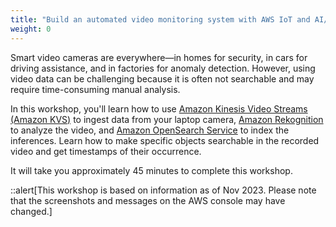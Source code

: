 ```yaml
---
title: "Build an automated video monitoring system with AWS IoT and AI/ML"
weight: 0
---
```




Smart video cameras are everywhere—in homes for security, in cars for driving assistance, and in factories for anomaly detection. However, using video data can be challenging because it is often not searchable and may require time-consuming manual analysis.

In this workshop, you'll learn how to use [Amazon Kinesis Video Streams (Amazon KVS)](https://aws.amazon.com/kinesis/video-streams/) to ingest data from your laptop camera, [Amazon Rekognition](https://aws.amazon.com/rekognition/) to analyze the video, and [Amazon OpenSearch Service](https://aws.amazon.com/opensearch-service/) to index the inferences. Learn how to make specific objects searchable in the recorded video and get timestamps of their occurrence.

It will take you approximately 45 minutes to complete this workshop.


::alert[This workshop is based on information as of Nov 2023. Please note that the screenshots and messages on the AWS console may have changed.]
